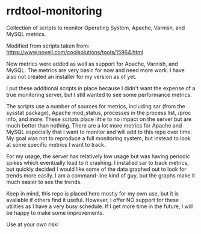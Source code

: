 # rrdtool-monitoring
Collection of scripts to monitor Operating System, Apache, Varnish, and MySQL metrics.

Modified from scripts taken from: https://www.novell.com/coolsolutions/tools/15964.html

New metrics were added as well as support for Apache, Varnish, and MySQL.  The metrics are very basic for now and need more work.  I have also not created an installer for my version as of yet.

I put these additional scripts in place because I didn't want the expense of a true monitoring server, but I still wanted to see some performance metrics.

The scripts use a number of sources for metrics, including sar (from the sysstat package), Apache mod_status, processes in the process list, /proc info, and more.  These scripts place little to no impact on the server but are much better than nothing. There are a lot more metrics for Apache and MySQL especially that I want to monitor and will add to this repo over time.  My goal was not to reproduce a full monitoring system, but instead to look at some specific metrics I want to track.

For my usage, the server has relatively low usage but was having periodic spikes which eventually lead to it crashing.  I installed sar to track metrics, but quickly decided I would like some of the data graphed out to look for trends more easily.  I am a command-line kind of guy, but the graphs make it much easier to see the trends.

Keep in mind, this repo is placed here mostly for my own use, but it is available if others find it useful.  However, I offer NO support for these utilities as I have a very busy schedule.  If I get more time in the future, I will be happy to make some improvements.

Use at your own risk!
